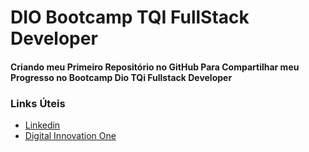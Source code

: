 # DIO Bootcamp TQI FullStack Developer 
#### Criando meu Primeiro Repositório no GitHub Para Compartilhar meu Progresso no Bootcamp Dio TQi Fullstack Developer

### Links Úteis
- [Linkedin](https://www.linkedin.com/in/williandevcon/)
- [Digital Innovation One](https://web.dio.me)

